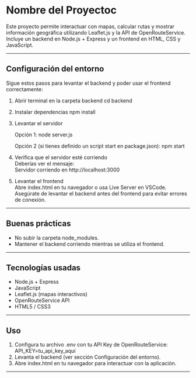 # Nombre del Proyectoc 
Este proyecto permite interactuar con mapas, calcular rutas y mostrar información geográfica utilizando Leaflet.js y la API de OpenRouteService. Incluye un backend en Node.js + Express y un frontend en HTML, CSS y JavaScript.

---

## Configuración del entorno

Sigue estos pasos para levantar el backend y poder usar el frontend correctamente:

1. Abrir terminal en la carpeta backend
   cd backend

2. Instalar dependencias
   npm install

3. Levantar el servidor

   Opción 1:
   node server.js

   Opción 2 (si tienes definido un script start en package.json):
   npm start

4. Verifica que el servidor esté corriendo  
   Deberías ver el mensaje:  
   Servidor corriendo en http://localhost:3000

5. Levantar el frontend  
   Abre index.html en tu navegador o usa Live Server en VSCode.  
   Asegúrate de levantar el backend antes del frontend para evitar errores de conexión.

---

## Buenas prácticas

- No subir la carpeta node_modules.  
- Mantener el backend corriendo mientras se utiliza el frontend.

---

## Tecnologías usadas

- Node.js + Express  
- JavaScript  
- Leaflet.js (mapas interactivos)  
- OpenRouteService API  
- HTML5 / CSS3

---

## Uso

1. Configura tu archivo .env con tu API Key de OpenRouteService:  
   API_KEY=tu_api_key_aquí
2. Levanta el backend (ver sección Configuración del entorno).  
3. Abre index.html en tu navegador para interactuar con la aplicación.  

---
